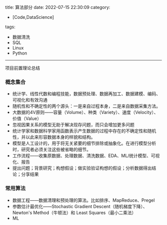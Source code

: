 title: 算法部分
date: 2022-07-15 22:30:09
category:
- [Code,DataScience]

tags: 
- 数据清洗
- SQL
- Linux
- Python
---
项目前置理论总结

<!--more-->


### 概念集合
- 统计学、线性代数和编程技能，数据预处理、数据再加工、数据建模、编码、可视化和有效沟通
- 随机性和不确定性的两个源头：一是来自过程本身，二是来自数据采集方法。
- 大数据的4V原则——容量（Volume）、种类（Variety）、速度（Velocity）、价值（Value）
- 忽视因果关系的模型无助于解决现存问题，而只会增加更多问题
- 统计学家和数据科学家用函数表示产生数据的过程中存在的不确定性和随机性，并以此来形容数据本身的样貌和结构。
- 模型是人工设计的，用于将无关紧要的细节排除或抽象化。在进行模型分析时，研究者必须关注这些被省略的细节。
- 工作流程——收集原数据、处理数据、清洗数据、EDA、ML/统计模型、可视化、报告
- 提出问题；背景研究；构想假设；做实验验证构想的假设；分析数据得出结论；分享结果


### 常用算法

- 数据工程——数据清理和预处理的算法。比如排序、MapReduce、Pregel
- 参数估计最优化——Stochastic Gradient Descent（随机梯度下降）、 Newton's Method（牛顿法）和 Least Squares（最小二乘法）
- ML




























































